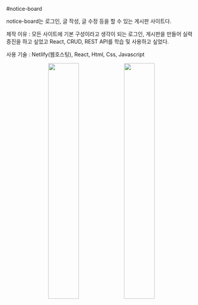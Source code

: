 #notice-board

notice-board는 로그인, 글 작성, 글 수정 등을 할 수 있는 게시판 사이트다.

제작 이유 : 모든 사이트에 기본 구성이라고 생각이 되는 로그인, 게시판을 만들어 실력 증진을 하고 싶었고 React, CRUD, REST API를 학습 및 사용하고 싶었다.

사용 기술 : Netlify(웹호스팅), React, Html, Css, Javascript

<p align="center"><img src="https://user-images.githubusercontent.com/67909892/111937847-041fe680-8b0c-11eb-8c66-bb99c67aa9c8.png" align="center" width="40%"><img src="https://user-images.githubusercontent.com/67909892/111939142-d0928b80-8b0e-11eb-89eb-f626b4305613.png" align="center" width="40%"></p>
